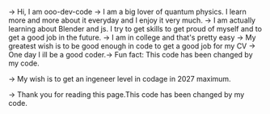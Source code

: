 -> Hi, I am ooo-dev-code
-> I am a big lover of quantum physics. I learn more and more about it everyday and I enjoy it very much.
-> I am actually learning about Blender and js. I try to get skills to get proud of myself and to get a good job in the future.
-> I am in college and that's pretty easy
-> My greatest wish is to be good enough in code to get a good job for my CV
->  One day I ill be a good coder.-> Fun fact: This code has been changed by my code.


-> My wish is to get an ingeneer level in codage in 2027 maximum.                                                

-> Thank you for reading this page.This code has been changed by my code.                                                      
